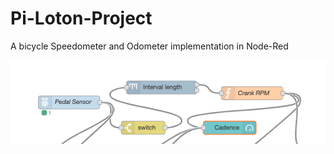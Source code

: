 # Pi-Loton-Project
A bicycle Speedometer and Odometer implementation in Node-Red

![](Screen%20Shot%202020-06-10%20at%2011.08.46%20AM.png)
